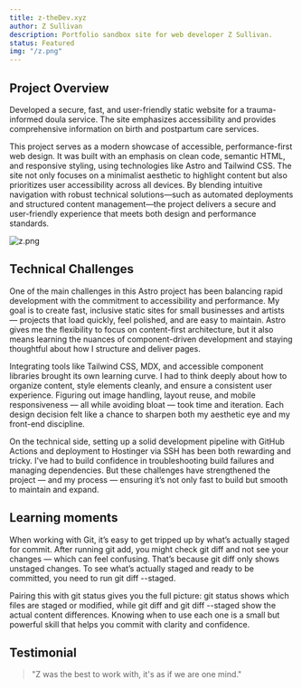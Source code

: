 ```yaml
---
title: z-theDev.xyz
author: Z Sullivan
description: Portfolio sandbox site for web developer Z Sullivan.
status: Featured
img: "/z.png"
---
```


## Project Overview

Developed a secure, fast, and user-friendly static website for a trauma-informed doula service. The site emphasizes accessibility and provides comprehensive information on birth and postpartum care services.

This project serves as a modern showcase of accessible, performance-first web design. It was built with an emphasis on clean code, semantic HTML, and responsive styling, using technologies like Astro and Tailwind CSS. The site not only focuses on a minimalist aesthetic to highlight content but also prioritizes user accessibility across all devices. By blending intuitive navigation with robust technical solutions—such as automated deployments and structured content management—the project delivers a secure and user-friendly experience that meets both design and performance standards.

![z.png](/z.png)

## Technical Challenges

One of the main challenges in this Astro project has been balancing rapid development with the commitment to accessibility and performance. My goal is to create fast, inclusive static sites for small businesses and artists — projects that load quickly, feel polished, and are easy to maintain. Astro gives me the flexibility to focus on content-first architecture, but it also means learning the nuances of component-driven development and staying thoughtful about how I structure and deliver pages.

Integrating tools like Tailwind CSS, MDX, and accessible component libraries brought its own learning curve. I had to think deeply about how to organize content, style elements cleanly, and ensure a consistent user experience. Figuring out image handling, layout reuse, and mobile responsiveness — all while avoiding bloat — took time and iteration. Each design decision felt like a chance to sharpen both my aesthetic eye and my front-end discipline.

On the technical side, setting up a solid development pipeline with GitHub Actions and deployment to Hostinger via SSH has been both rewarding and tricky. I’ve had to build confidence in troubleshooting build failures and managing dependencies. But these challenges have strengthened the project — and my process — ensuring it’s not only fast to build but smooth to maintain and expand.

## Learning moments

When working with Git, it’s easy to get tripped up by what’s actually staged for commit. After running git add, you might check git diff and not see your changes — which can feel confusing. That’s because git diff only shows unstaged changes. To see what’s actually staged and ready to be committed, you need to run git diff --staged.

Pairing this with git status gives you the full picture: git status shows which files are staged or modified, while git diff and git diff --staged show the actual content differences. Knowing when to use each one is a small but powerful skill that helps you commit with clarity and confidence.

## Testimonial

> "Z was the best to work with, it's as if we are one mind."
